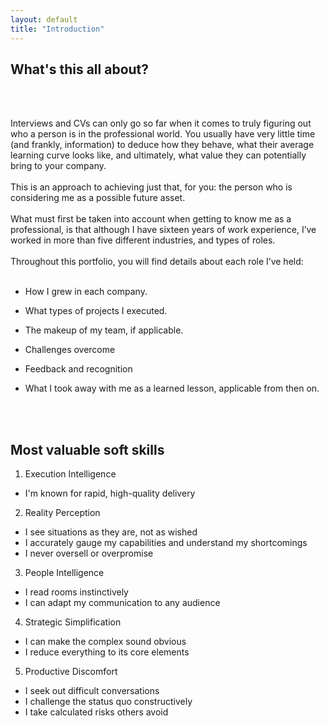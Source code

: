 ```yaml
---
layout: default
title: "Introduction"
---
```



## What's this all about?
<br>
<br>

Interviews and CVs can only go so far when it comes to truly figuring out who a person is in the professional world. 
You usually have very little time (and frankly, information) to deduce how they behave, what their average learning curve looks like, and ultimately, 
what value they can potentially bring to your company.
<br>
<br>
This is an approach to achieving just that, for you: the person who is considering me as a possible future asset.
<br>
<br>
What must first be taken into account when getting to know me as a professional, 
is that although I have sixteen years of work experience, I’ve worked in more 
than five different industries, and types of roles.
<br>
<br>
Throughout this portfolio, you will find details about each role I’ve held:
<br>
<br>

-   How I grew in each company.
    
-   What types of projects I executed.
    
-   The makeup of my team, if applicable.
    
-   Challenges overcome    

-   Feedback and recognition    

-   What I took away with me as a learned lesson, applicable from then on.  
<br>
<br>

## Most valuable soft skills

1. Execution Intelligence⁣

- I'm known for rapid, high-quality delivery⁣
⁣
2. Reality Perception⁣

- I see situations as they are, not as wished⁣
- I accurately gauge my capabilities and understand my shortcomings
- I never oversell or overpromise
⁣
3. People Intelligence⁣

- I read rooms instinctively⁣
- I can adapt my communication to any audience⁣
⁣
4. Strategic Simplification⁣

- I can make the complex sound obvious
- I reduce everything to its core elements⁣
⁣
5. Productive Discomfort⁣

- I seek out difficult conversations⁣
- I challenge the status quo constructively⁣
- I take calculated risks others avoid⁣